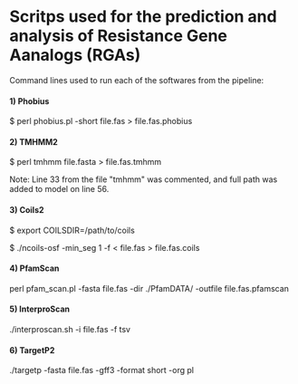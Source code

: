 # Scritps used for the prediction and analysis of Resistance Gene Aanalogs (RGAs)

Command lines used to run each of the softwares from the pipeline:

#### 1) Phobius

$ perl phobius.pl -short file.fas > file.fas.phobius 

#### 2) TMHMM2

$ perl tmhmm file.fasta > file.fas.tmhmm

Note: Line 33 from the file "tmhmm" was commented, and full path was added to model on line 56.

#### 3) Coils2

$ export COILSDIR=/path/to/coils

$ ./ncoils-osf -min_seg 1 -f < file.fas > file.fas.coils

#### 4) PfamScan

perl pfam_scan.pl -fasta file.fas -dir ./PfamDATA/ -outfile file.fas.pfamscan

#### 5) InterproScan

./interproscan.sh -i file.fas -f tsv

#### 6) TargetP2

./targetp -fasta file.fas -gff3 -format short -org pl

